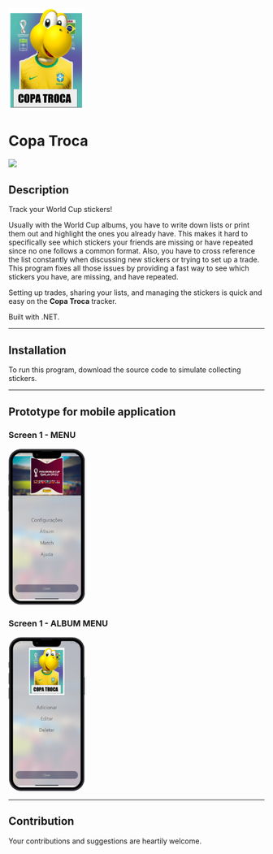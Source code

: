 <img src="SOURCE/icon_copatroca.png" width="150">

<h1>Copa Troca</h1>
<img src="https://img.shields.io/badge/version-0.0.1-blue.svg">

## Description

Track your World Cup stickers!

Usually with the World Cup albums, you have to write down lists or print them out and highlight the ones you already have. This makes it hard to specifically see which stickers your friends are missing or have repeated since no one follows a common format. Also, you have to cross reference the list constantly when discussing new stickers or trying to set up a trade. This program fixes all those issues by providing a fast way to see which stickers you have, are missing, and have repeated. 

Setting up trades, sharing your lists, and managing the stickers is quick and easy on the **Copa Troca** tracker.

Built with .NET.

---

## Installation

To run this program, download the source code to simulate collecting stickers. 

---

## Prototype for mobile application

### Screen 1 - MENU

<img src="SOURCE/screen1.png" width="150">

### Screen 1 - ALBUM MENU

<img src="SOURCE/screen2.png" width="150">


---

## Contribution

Your contributions and suggestions are heartily welcome.
